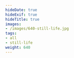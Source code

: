 ```yaml
---
hideDate: true
hideExif: true
hideTitle: true
images:
- /images/640-still-life.jpg
tags:
- all
- still-life
weight: 640
---
```

